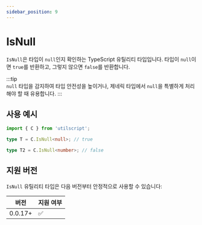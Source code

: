 ```yaml
---
sidebar_position: 9
---
```


# IsNull

`IsNull`은 타입이 `null`인지 확인하는 TypeScript 유틸리티 타입입니다. 타입이 `null`이면 `true`를 반환하고, 그렇지 않으면 `false`를 반환합니다.

:::tip  
 `null` 타입을 감지하여 타입 안전성을 높이거나, 제네릭 타입에서 `null`을 특별하게 처리해야 할 때 유용합니다.
:::

## 사용 예시

```ts
import { C } from 'utilscript';

type T = C.IsNull<null>; // true

type T2 = C.IsNull<number>; // false
```

## 지원 버전

`IsNull` 유틸리티 타입은 다음 버전부터 안정적으로 사용할 수 있습니다:

| 버전    | 지원 여부 |
| ------- | --------- |
| 0.0.17+ | ✅        |
